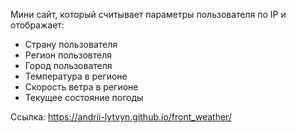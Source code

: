 Мини сайт, который считывает параметры пользователя по IP и отображает:
- Страну пользователя
- Регион пользовтеля
- Город пользователя
- Температура в регионе
- Скорость ветра в регионе
- Текущее состояние погоды

Ссылка: https://andrii-lytvyn.github.io/front_weather/
